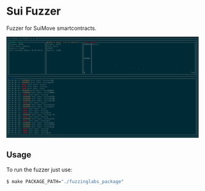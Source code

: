 # Sui Fuzzer

Fuzzer for SuiMove smartcontracts.

![screenshot](./imgs/screenshot1.png)

## Usage

To run the fuzzer just use:

```bash
$ make PACKAGE_PATH="./fuzzinglabs_package"
```
